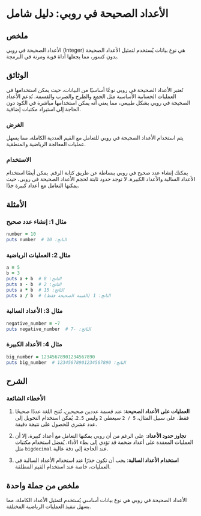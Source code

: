 <!--
Meta Description: # الأعداد الصحيحة في روبي: دليل شامل ## ملخص الأعداد الصحيحة في روبي (Integer) هي نوع بيانات يُستخدم لتمثيل الأعداد الصحيحة بدون كسور، مما يجعلها أداة...
Meta Keywords: الأعداد, الصحيحة, روبي, استخدام, puts
-->

# الأعداد الصحيحة في روبي: دليل شامل

## ملخص
الأعداد الصحيحة في روبي (Integer) هي نوع بيانات يُستخدم لتمثيل الأعداد الصحيحة بدون كسور، مما يجعلها أداة قوية ومرنة في البرمجة.

## الوثائق
تُعتبر الأعداد الصحيحة في روبي نوعًا أساسيًا من البيانات، حيث يمكن استخدامها في العمليات الحسابية الأساسية مثل الجمع والطرح والضرب والقسمة. تُدعم الأعداد الصحيحة في روبي بشكل طبيعي، مما يعني أنه يمكن استخدامها مباشرة في الكود دون الحاجة إلى استيراد مكتبات إضافية.

### الغرض
يتم استخدام الأعداد الصحيحة في روبي للتعامل مع القيم العددية الكاملة، مما يسهل عمليات المعالجة الرياضية والمنطقية.

### الاستخدام
يمكنك إنشاء عدد صحيح في روبي ببساطة عن طريق كتابة الرقم. يمكن أيضًا استخدام الأعداد السالبة والأعداد الكبيرة. لا توجد حدود ثابتة لحجم الأعداد الصحيحة في روبي، حيث يمكنها التعامل مع أعداد كبيرة جدًا.

## الأمثلة
### مثال 1: إنشاء عدد صحيح
```ruby
number = 10
puts number  # الناتج: 10
```

### مثال 2: العمليات الرياضية
```ruby
a = 5
b = 3
puts a + b  # الناتج: 8
puts a - b  # الناتج: 2
puts a * b  # الناتج: 15
puts a / b  # الناتج: 1 (القيمة الصحيحة فقط)
```

### مثال 3: الأعداد السالبة
```ruby
negative_number = -7
puts negative_number  # الناتج: -7
```

### مثال 4: الأعداد الكبيرة
```ruby
big_number = 12345678901234567890
puts big_number  # الناتج: 12345678901234567890
```

## الشرح
### الأخطاء الشائعة
1. **العمليات على الأعداد الصحيحة**: عند قسمة عددين صحيحين، تُنتج اللغة عددًا صحيحًا فقط. على سبيل المثال، `5 / 2` سيعطي `2` وليس `2.5`. يُمكن استخدام التحويل إلى عدد عشري للحصول على نتيجة دقيقة.
  
2. **تجاوز حدود الأعداد**: على الرغم من أن روبي يمكنها التعامل مع أعداد كبيرة، إلا أن العمليات المعقدة على أعداد ضخمة قد تؤدي إلى بطء الأداء. يُفضل استخدام مكتبات مثل `bigdecimal` عند الحاجة إلى دقة عالية.

3. **استخدام الأعداد السالبة**: يجب أن تكون حذرًا عند استخدام الأعداد السالبة في العمليات، خاصة عند استخدام القيم المطلقة.

## ملخص من جملة واحدة
الأعداد الصحيحة في روبي هي نوع بيانات أساسي يُستخدم لتمثيل الأعداد الكاملة، مما يسهل تنفيذ العمليات الرياضية المختلفة.